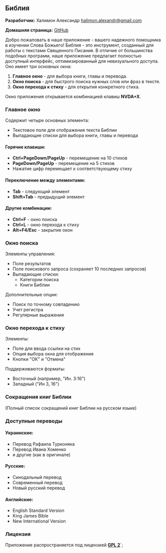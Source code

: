 ## Библия

**Разработчик:** Халимон Александр [halimon.alexandr@gmail.com](mailto:halimon.alexandr@gmail.com)

**Домашняя страница:** [GitHub](https://github.com/Halimon-Alexandr/nvda-bible-plugin)

Добро пожаловать в наше приложение - вашего надежного помощника в изучении Слова Божьего!
Библия - это инструмент, созданный для работы с текстами Священного Писания.
В отличие от большинства подобных программ, наше приложение предлагает полностью доступный интерфейс, оптимизированный для невизуального доступа.
Оно имеет три основных окна:

1. **Главное окно** - для выбора книги, главы и перевода.
2. **Окно поиска** - для быстрого поиска нужных слов или фраз в тексте.
3. **Окно перехода к стиху** - для открытия конкретного стиха.

Окно приложения открывается комбинацией клавиш **NVDA+X**.

### Главное окно

Содержит четыре основных элемента:
- Текстовое поле для отображения текста Библии
- Выпадающие списки для выбора книги, главы и перевода

#### Горячие клавиши:
- **Ctrl+PageDown/PageUp** - перемещение на 10 стихов
- **PageDown/PageUp** - перемещение на 5 стихов
- Нажатие цифр перемещает к соответствующему стиху

#### Переключение между элементами:
- **Tab** - следующий элемент
- **Shift+Tab** - предыдущий элемент

#### Другие комбинации:
- **Ctrl+F** - окно поиска
- **Ctrl+L** - окно перехода к стиху
- **Alt+F4/Esc** - закрытие окон

### Окно поиска

Элементы управления:
- Поле результатов
- Поле поискового запроса (сохраняет 10 последних запросов)
- Выпадающие списки:
  - Категории поиска
  - Книги Библии

Дополнительные опции:
- Поиск по точному совпадению
- Учет регистра
- Регулярные выражения

### Окно перехода к стиху

Элементы:
- Поле для ввода ссылки на стих
- Опция выбора окна для отображения
- Кнопки "ОК" и "Отмена"

Поддерживаются форматы:
- Восточный (например, "Ин. 3:16")
- Западный ("Ин 3, 16")

### Сокращения книг Библии

(Полный список сокращений книг Библии на русском языке)

### Доступные переводы

#### Украинские:
- Перевод Рафаила Турконяка
- Перевод Ивана Хоменко
- и другие (как в оригинале)

#### Русские:
- Синодальный перевод
- Современный перевод
- Новый русский перевод

#### Английские:
- English Standard Version
- King James Bible
- New International Version

### Лицензия

Приложение распространяется под лицензией **[GPL 2](https://www.gnu.org/licenses/gpl-2.0.html)**`;
